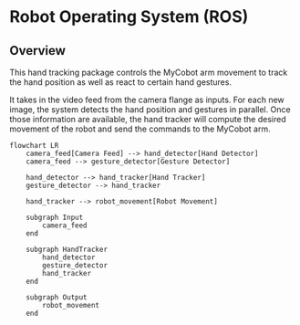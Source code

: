 # Robot Operating System (ROS)

## Overview
This hand tracking package controls the MyCobot arm movement to track the hand position as well as react to certain hand gestures.

It takes in the video feed from the camera flange as inputs. For each new image, the system detects the hand position and gestures in parallel. Once those information are available, the hand tracker will compute the desired movement of the robot and send the commands to the MyCobot arm.

```mermaid
flowchart LR
    camera_feed[Camera Feed] --> hand_detector[Hand Detector]
    camera_feed --> gesture_detector[Gesture Detector]

    hand_detector --> hand_tracker[Hand Tracker]
    gesture_detector --> hand_tracker

    hand_tracker --> robot_movement[Robot Movement]

    subgraph Input
        camera_feed
    end

    subgraph HandTracker
        hand_detector
        gesture_detector
        hand_tracker
    end

    subgraph Output
        robot_movement
    end
```